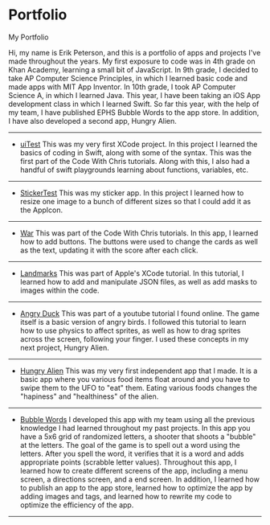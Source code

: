 # Portfolio
My Portfolio

Hi, my name is Erik Peterson, and this is a portfolio of apps and projects I've made throughout the years. My first exposure to code was in 4th grade on Khan Academy, learning a small bit of JavaScript. In 9th grade, I decided to take AP Computer Science Principles, in which I learned basic code and made apps with MIT App Inventor. In 10th grade, I took AP Computer Science A, in which I learned Java. This year, I have been taking an iOS App development class in which I learned Swift. So far this year, with the help of my team, I have published EPHS Bubble Words to the app store. In addition, I have also developed a second app, Hungry Alien.

------------------------------------------------------------------------------------------------------------------------------------------------

* [uiTest](https://github.com/90306561/UItest.git)
  This was my very first XCode project. In this project I learned the basics of coding in Swift, along with some of the syntax. This was the first part of  the Code With Chris tutorials. Along with this, I also had a handful of swift playgrounds learning about functions, variables, etc. 

------------------------------------------------------------------------------------------------------------------------------------------------

* [StickerTest](https://github.com/90306561/StickerTest.git)
  This was my sticker app. In this project I learned how to resize one image to a bunch of different sizes so that I could add it as the AppIcon. 

------------------------------------------------------------------------------------------------------------------------------------------------

* [War](https://github.com/90306561/war.git)
  This was part of the Code With Chris tutorials. In this app, I learned how to add buttons. The buttons were used to change the cards as well as the text,   updating it with the score after each click. 
  
------------------------------------------------------------------------------------------------------------------------------------------------

* [Landmarks](https://github.com/90306561/Landmarks.git)
  This was part of Apple's XCode tutorial. In this tutorial, I learned how to add and manipulate JSON files, as well as add masks to images within the       code. 
  
------------------------------------------------------------------------------------------------------------------------------------------------

* [Angry Duck](https://github.com/90306561/AngryDuck.git)
  This was part of a youtube tutorial I found online. The game itself is a basic version of angry birds. I followed this tutorial to learn how to use
  physics to affect sprites, as well as how to drag sprites across the screen, following your finger. I used these concepts in my next project, Hungry 
  Alien.
  
------------------------------------------------------------------------------------------------------------------------------------------------

* [Hungry Alien](https://github.com/90306561/HungryAlien.git)
  This was my very first independent app that I made. It is a basic app where you various food items float around and you have to swipe them to the UFO to 
  "eat" them. Eating various foods changes the "hapiness" and "healthiness" of the alien. 
  
------------------------------------------------------------------------------------------------------------------------------------------------

* [Bubble Words](https://github.com/90306561/BubbleWords.git)
  I developed this app with my team using all the previous knowledge I had learned throughout my past projects. In this app you have a 5x6 grid of 
  randomized letters, a shooter that shoots a "bubble" at the letters. The goal of the game is to spell out a word using the letters. After you spell the     word, it verifies that it is a word and adds appropriate points (scrabble letter values). Throughout this app, I learned how to create different screens   of the app, including a menu screen, a directions screen, and a end screen. In addition, I learned how to publish an app to the app store, learned how to   optimize the app by adding images and tags, and learned how to rewrite my code to optimize the efficiency of the app. 
  
------------------------------------------------------------------------------------------------------------------------------------------------

